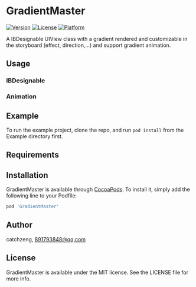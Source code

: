 # GradientMaster

[![Version](https://img.shields.io/cocoapods/v/GradientMaster.svg?style=flat)](https://cocoapods.org/pods/GradientMaster)
[![License](https://img.shields.io/cocoapods/l/GradientMaster.svg?style=flat)](https://cocoapods.org/pods/GradientMaster)
[![Platform](https://img.shields.io/cocoapods/p/GradientMaster.svg?style=flat)](https://cocoapods.org/pods/GradientMaster)

A IBDesignable UIView class with a gradient rendered and customizable in the storyboard (effect, direction,...) and support gradient animation.

## Usage

### IBDesignable

### Animation


## Example

To run the example project, clone the repo, and run `pod install` from the Example directory first.

## Requirements

## Installation

GradientMaster is available through [CocoaPods](https://cocoapods.org). To install
it, simply add the following line to your Podfile:

```ruby
pod 'GradientMaster'
```

## Author

catchzeng, 891793848@qq.com

## License

GradientMaster is available under the MIT license. See the LICENSE file for more info.
